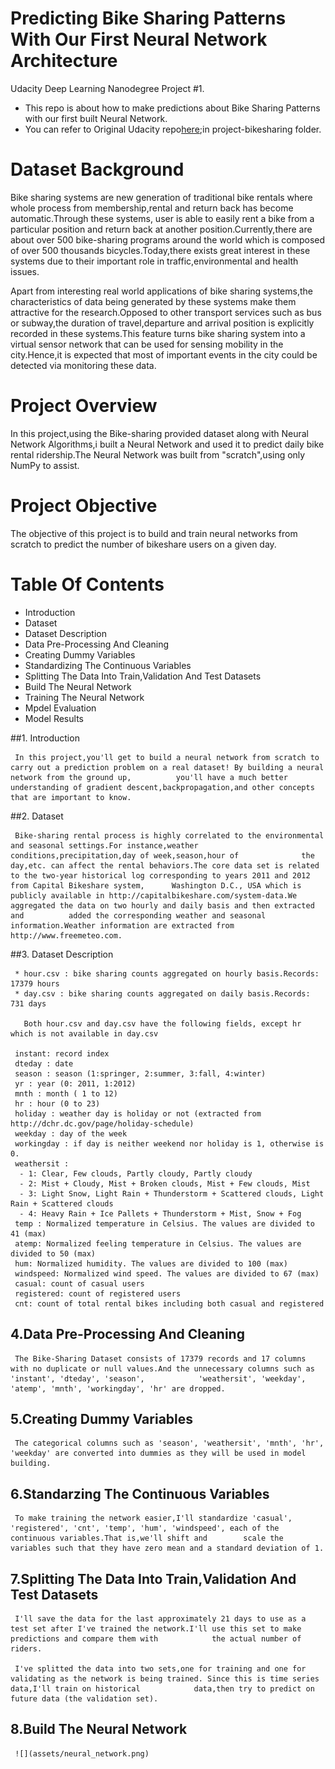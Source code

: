 # Predicting Bike Sharing Patterns With Our First Neural Network Architecture

Udacity Deep Learning Nanodegree Project #1.

* This repo is about how to make predictions about Bike Sharing Patterns with our first built Neural Network.
* You can refer to Original Udacity repo[here](https://github.com/udacity/deep-learning-v2-pytorch);in project-bikesharing folder.

# Dataset Background

Bike sharing systems are new generation of traditional bike rentals where whole process from membership,rental and return back has become automatic.Through these systems, user is able to easily rent a bike from a particular position and return back at another position.Currently,there are about over 500 bike-sharing programs around the world which is composed of over 500 thousands bicycles.Today,there exists great interest in these systems due to their important role in traffic,environmental and health issues.

Apart from interesting real world applications of bike sharing systems,the characteristics of data being generated by these systems make them attractive for the research.Opposed to other transport services such as bus or subway,the duration of travel,departure and arrival position is explicitly recorded in these systems.This feature turns bike sharing system into a virtual sensor network that can be used for sensing mobility in the city.Hence,it is expected that most of important events in the city could be detected via monitoring these data.

# Project Overview

In this project,using the Bike-sharing provided dataset along with Neural Network Algorithms,i built a Neural Network and used it to predict daily bike rental ridership.The Neural Network was built from "scratch",using only NumPy to assist.

# Project Objective

The objective of this project is to build and train neural networks from scratch to predict the number of bikeshare users on a given day.

# Table Of Contents

* Introduction
* Dataset
* Dataset Description 
* Data Pre-Processing And Cleaning
* Creating Dummy Variables
* Standardizing The Continuous Variables
* Splitting The Data Into Train,Validation And Test Datasets
* Build The Neural Network
* Training The Neural Network
* Mpdel Evaluation
* Model Results

##1. Introduction
     
     In this project,you'll get to build a neural network from scratch to carry out a prediction problem on a real dataset! By building a neural network from the ground up,          you'll have a much better understanding of gradient descent,backpropagation,and other concepts that are important to know.
     
##2. Dataset

     Bike-sharing rental process is highly correlated to the environmental and seasonal settings.For instance,weather conditions,precipitation,day of week,season,hour of              the day,etc. can affect the rental behaviors.The core data set is related to the two-year historical log corresponding to years 2011 and 2012 from Capital Bikeshare system,      Washington D.C., USA which is publicly available in http://capitalbikeshare.com/system-data.We aggregated the data on two hourly and daily basis and then extracted and          added the corresponding weather and seasonal information.Weather information are extracted from http://www.freemeteo.com.
     
##3. Dataset Description

     * hour.csv : bike sharing counts aggregated on hourly basis.Records: 17379 hours
     * day.csv : bike sharing counts aggregated on daily basis.Records: 731 days
     
	   Both hour.csv and day.csv have the following fields, except hr which is not available in day.csv

     instant: record index
     dteday : date
     season : season (1:springer, 2:summer, 3:fall, 4:winter)
     yr : year (0: 2011, 1:2012)
     mnth : month ( 1 to 12)
     hr : hour (0 to 23)
     holiday : weather day is holiday or not (extracted from http://dchr.dc.gov/page/holiday-schedule)
     weekday : day of the week
     workingday : if day is neither weekend nor holiday is 1, otherwise is 0.
     weathersit :
      - 1: Clear, Few clouds, Partly cloudy, Partly cloudy
      - 2: Mist + Cloudy, Mist + Broken clouds, Mist + Few clouds, Mist
      - 3: Light Snow, Light Rain + Thunderstorm + Scattered clouds, Light Rain + Scattered clouds
      - 4: Heavy Rain + Ice Pallets + Thunderstorm + Mist, Snow + Fog
     temp : Normalized temperature in Celsius. The values are divided to 41 (max)
     atemp: Normalized feeling temperature in Celsius. The values are divided to 50 (max)
     hum: Normalized humidity. The values are divided to 100 (max)
     windspeed: Normalized wind speed. The values are divided to 67 (max)
     casual: count of casual users
     registered: count of registered users
     cnt: count of total rental bikes including both casual and registered

## 4.Data Pre-Processing And Cleaning

     The Bike-Sharing Dataset consists of 17379 records and 17 columns with no duplicate or null values.And the unnecessary columns such as 'instant', 'dteday', 'season',            'weathersit', 'weekday', 'atemp', 'mnth', 'workingday', 'hr' are dropped. 
     
## 5.Creating Dummy Variables

     The categorical columns such as 'season', 'weathersit', 'mnth', 'hr', 'weekday' are converted into dummies as they will be used in model building.

## 6.Standarzing The Continuous Variables   

     To make training the network easier,I'll standardize 'casual', 'registered', 'cnt', 'temp', 'hum', 'windspeed', each of the continuous variables.That is,we'll shift and        scale the variables such that they have zero mean and a standard deviation of 1.
     
## 7.Splitting The Data Into Train,Validation And Test Datasets

     I'll save the data for the last approximately 21 days to use as a test set after I've trained the network.I'll use this set to make predictions and compare them with            the actual number of riders.
     
     I've splitted the data into two sets,one for training and one for validating as the network is being trained. Since this is time series data,I'll train on historical            data,then try to predict on future data (the validation set).
  
## 8.Build The Neural Network

     ![](assets/neural_network.png)
 

